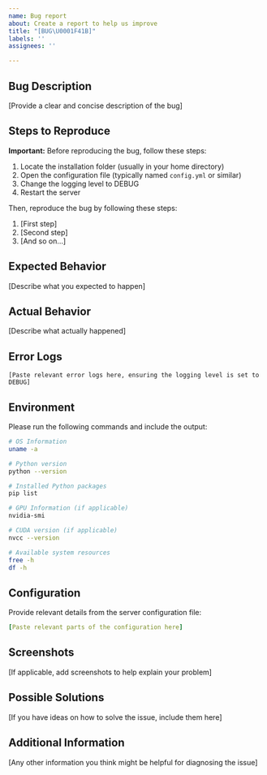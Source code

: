 ```yaml
---
name: Bug report
about: Create a report to help us improve
title: "[BUG\U0001F41B]"
labels: ''
assignees: ''

---
```


## Bug Description
[Provide a clear and concise description of the bug]

## Steps to Reproduce
**Important:** Before reproducing the bug, follow these steps:
1. Locate the installation folder (usually in your home directory)
2. Open the configuration file (typically named `config.yml` or similar)
3. Change the logging level to DEBUG
4. Restart the server

Then, reproduce the bug by following these steps:
1. [First step]
2. [Second step]
3. [And so on...]

## Expected Behavior
[Describe what you expected to happen]

## Actual Behavior
[Describe what actually happened]

## Error Logs
```
[Paste relevant error logs here, ensuring the logging level is set to DEBUG]
```

## Environment
Please run the following commands and include the output:

```bash
# OS Information
uname -a

# Python version
python --version

# Installed Python packages
pip list

# GPU Information (if applicable)
nvidia-smi

# CUDA version (if applicable)
nvcc --version

# Available system resources
free -h
df -h
```

## Configuration
Provide relevant details from the server configuration file:
```yaml
[Paste relevant parts of the configuration here]
```

## Screenshots
[If applicable, add screenshots to help explain your problem]

## Possible Solutions
[If you have ideas on how to solve the issue, include them here]

## Additional Information
[Any other information you think might be helpful for diagnosing the issue]
